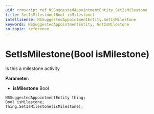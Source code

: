 ```yaml
---
uid: crmscript_ref_NSSuggestedAppointmentEntity_SetIsMilestone
title: SetIsMilestone(Bool isMilestone)
intellisense: NSSuggestedAppointmentEntity.SetIsMilestone
keywords: NSSuggestedAppointmentEntity, GetIsMilestone
so.topic: reference
---
```


# SetIsMilestone(Bool isMilestone)

Is this a milestone activity

**Parameter:** 
* **isMilestone** Bool

```crmscript
NSSuggestedAppointmentEntity thing;
Bool isMilestone;
thing.SetIsMilestone(isMilestone);
```

